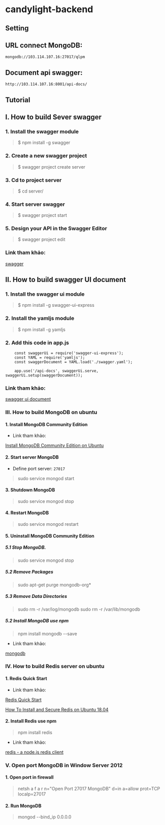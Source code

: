 # candylight-backend

Setting
---
## URL connect MongoDB: 
    mongodb://103.114.107.16:27017/qlpm
## Document api swagger:
    http://103.114.107.16:8001/api-docs/
    
 
Tutorial
---
## I. How to build Sever swagger 
### 1. Install the swagger module
> $ npm install -g swagger

### 2. Create a new swagger project
> $ swagger project create server

### 3. Cd to project server
> $ cd server/

### 4. Start server swagger
> $ swagger project start

### 5. Design your API in the Swagger Editor
> $ swagger project edit

### Link tham khảo:

[swagger](https://www.npmjs.com/package/swagger)


## II. How to build swagger UI document
### 1. Install the swagger ui module
> $ npm install -g swagger-ui-express

### 2. Install the yamljs module
> $ npm install -g yamljs

### 2. Add this code in app.js
```nodejs
    const swaggerUi = require('swagger-ui-express');
    const YAML = require('yamljs');
    const swaggerDocument = YAML.load('./swagger.yaml');
    
    app.use('/api-docs', swaggerUi.serve, swaggerUi.setup(swaggerDocument));
```

### Link tham khảo:

[swagger ui document](https://www.npmjs.com/package/swagger-ui-express)

### III. How to build MongoDB on ubuntu
#### 1. Install MongoDB Community Edition 

- Link tham khảo:

[Install MongoDB Community Edition on Ubuntu](https://docs.mongodb.com/manual/tutorial/install-mongodb-on-ubuntu/)

#### 2. Start server MongoDB

- Define port server: `27017`

> sudo service mongod start

#### 3. Shutdown MongoDB

> sudo service mongod stop

#### 4. Restart MongoDB

> sudo service mongod restart

#### 5. Uninstall MongoDB Community Edition
##### 5.1 Stop MongoDB.  

> sudo service mongod stop

##### 5.2 Remove Packages

> sudo apt-get purge mongodb-org*

##### 5.3 Remove Data Directories

> sudo rm -r /var/log/mongodb
> sudo rm -r /var/lib/mongodb

##### 5.2 Install MongoDB use npm

> npm install mongodb --save

- Link tham khảo:

[mongodb](https://www.npmjs.com/package/mongodb)

### IV. How to build Redis server on ubuntu
#### 1. Redis Quick Start

- Link tham khảo:

[Redis Quick Start](https://redis.io/topics/quickstart)

[How To Install and Secure Redis on Ubuntu 18.04](https://www.digitalocean.com/community/tutorials/how-to-install-and-secure-redis-on-ubuntu-18-04)

#### 2. Install Redis use npm

> npm install redis

- Link tham khảo:

[redis - a node.js redis client](https://www.npmjs.com/package/redis)

### V. Open port MongoDB in Window Server 2012

#### 1. Open port in firewall
> netsh a f a r n="Open Port 27017 MongoDB" d=in a=allow prot=TCP localp=27017

#### 2. Run MongoDB

> mongod --bind_ip 0.0.0.0


